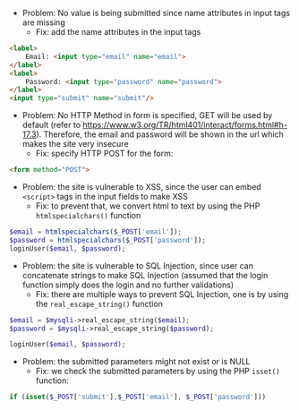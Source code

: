 - Problem: No value is being submitted since name attributes in input tags are missing 
  - Fix: add the name attributes in the input tags
```html
<label>
    Email: <input type="email" name="email">
</label>
<label>
    Password: <input type="password" name="password">
</label>
<input type="submit" name="submit"/>
```
- Problem: No HTTP Method in form is specified, GET will be used by default (refer to https://www.w3.org/TR/html401/interact/forms.html#h-17.3). Therefore, the email and password will be shown in the url which makes the site very insecure
  - Fix: specify HTTP POST for the form:
```html
<form method="POST">
```
- Problem: the site is vulnerable to XSS, since the user can embed `<script>` tags in the input fields to make XSS
  - Fix: to prevent that, we convert html to text by using the PHP `htmlspecialchars()` function
```php
$email = htmlspecialchars($_POST['email']);
$password = htmlspecialchars($_POST['password']);
loginUser($email, $password);
```
- Problem: the site is vulnerable to SQL Injection, since user can concatenate strings to make SQL Injection (assumed that the login function simply does the login and no further validations)
  - Fix: there are multiple ways to prevent SQL Injection, one is by using the `real_escape_string()` function
```php
$email = $mysqli->real_escape_string($email);
$password = $mysqli->real_escape_string($password);

loginUser($email, $password);
```
- Problem: the submitted parameters might not exist or is NULL
  - Fix: we check the submitted parameters by using the PHP `isset()` function:
```php
if (isset($_POST['submit'],$_POST['email'], $_POST['password']))
```
